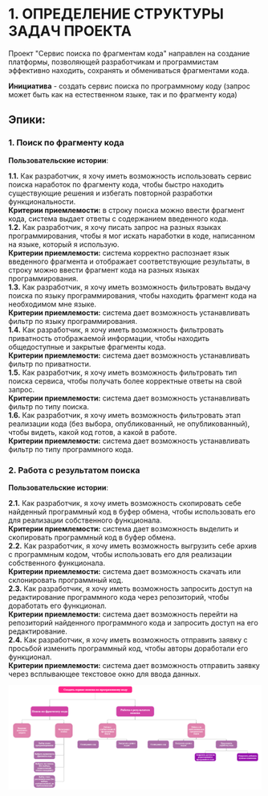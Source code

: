 # 1. ОПРЕДЕЛЕНИЕ СТРУКТУРЫ ЗАДАЧ ПРОЕКТА  

Проект "Сервис поиска по фрагментам кода" направлен на создание платформы, позволяющей разработчикам и программистам эффективно находить, сохранять и обмениваться фрагментами кода.

 **Инициатива** - создать сервис поиска по программному коду (запрос может быть как на естественном языке, так и по фрагменту кода)

## Эпики:

### 1. Поиск по фрагменту кода <div> 
**Пользовательские истории**:
**<div> 1.1.** Как разработчик, я хочу иметь возможность использовать сервис поиска наработок по фрагменту кода, чтобы быстро находить существующие решения и избегать повторной разработки функциональности.
**<div> Критерии приемлемости:** в строку поиска можно ввести фрагмент кода, система выдает ответы с содержанием введенного кода.  
**<div> 1.2.** Как разработчик, я хочу писать запрос на разных языках программирования, чтобы я мог искать наработки в коде, написанном на языке, который я использую.
**<div> Критерии приемлемости:** система корректно распознает язык введенного фрагмента и отображает соответствующие результаты, в строку можно ввести фрагмент кода на разных языках программирования.
**<div> 1.3.** Как разработчик, я хочу иметь возможность фильтровать выдачу поиска по языку программирования, чтобы находить фрагмент кода на необходимом мне языке. 
**<div> Критерии приемлемости:** система дает возможность устанавливать фильтр по языку программирования.
**<div> 1.4.** Как разработчик, я хочу иметь возможность фильтровать приватность отображаемой информации, чтобы находить общедоступные и закрытые фрагменты кода. 
**<div> Критерии приемлемости:** система дает возможность устанавливать фильтр по приватности.
**<div> 1.5.** Как разработчик, я хочу иметь возможность фильтровать тип поиска сервиса, чтобы получать более корректные ответы на свой запрос. 
**<div> Критерии приемлемости:** система дает возможность устанавливать фильтр по типу поиска.
**<div> 1.6.** Как разработчик, я хочу иметь возможность фильтровать этап реализации кода (без выбора, опубликованный, не опубликованный), чтобы видеть, какой код готов, а какой в работе. 
**<div> Критерии приемлемости:** система дает возможность устанавливать фильтр по типу программного кода.

### 2. Работа с результатом поиска <div> 
**Пользовательские истории**:
**<div> 2.1.** Как разработчик, я хочу иметь возможность скопировать себе найденный программный код в буфер обмена, чтобы использовать его для реализации собственного функционала. 
**<div> Критерии приемлемости:** система дает возможность выделить и скопировать программный код в буфер обмена.
**<div> 2.2.** Как разработчик, я хочу иметь возможность выгрузить себе архив с программным кодом, чтобы использовать его для реализации собственного функционала. 
**<div> Критерии приемлемости:** система дает возможность скачать или склонировать программный код.
**<div> 2.3.** Как разработчик, я хочу иметь возможность запросить доступ на редактирование программного кода через репозиторий, чтобы доработать его функционал. 
**<div> Критерии приемлемости:** система дает возможность перейти на репозиторий найденного программного кода и запросить доступ на его редактирование.
**<div> 2.4.** Как разработчик, я хочу иметь возможность отправить заявку с просьбой изменить программный код, чтобы авторы доработали его функционал.
**<div> Критерии приемлемости:** система дает возможность отправить заявку через всплывающее текстовое окно для ввода данных.

![Рисунок-2](picture-1.png)


